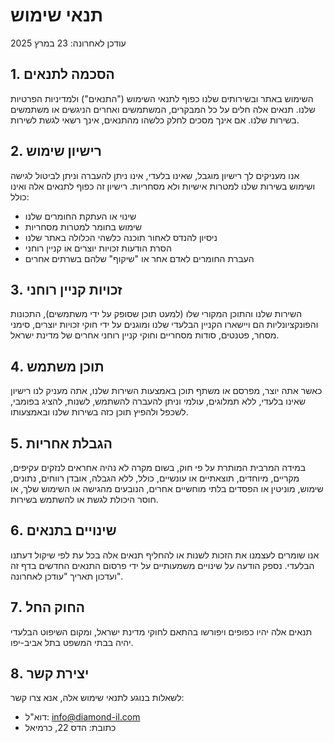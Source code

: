 # תנאי שימוש

עודכן לאחרונה: 23 במרץ 2025

## 1. הסכמה לתנאים

השימוש באתר ובשירותים שלנו כפוף לתנאי השימוש ("התנאים") ולמדיניות הפרטיות שלנו. תנאים אלה חלים על כל המבקרים, המשתמשים ואחרים הניגשים או משתמשים בשירות שלנו. אם אינך מסכים לחלק כלשהו מהתנאים, אינך רשאי לגשת לשירות.

## 2. רישיון שימוש

אנו מעניקים לך רישיון מוגבל, שאינו בלעדי, אינו ניתן להעברה וניתן לביטול לגישה ושימוש בשירות שלנו למטרות אישיות ולא מסחריות. רישיון זה כפוף לתנאים אלה ואינו כולל:

- שינוי או העתקת החומרים שלנו
- שימוש בחומר למטרות מסחריות
- ניסיון להנדס לאחור תוכנה כלשהי הכלולה באתר שלנו
- הסרת הודעות זכויות יוצרים או קניין רוחני
- העברת החומרים לאדם אחר או "שיקוף" שלהם בשרתים אחרים

## 3. זכויות קניין רוחני

השירות שלנו והתוכן המקורי שלו (למעט תוכן שסופק על ידי משתמשים), התכונות והפונקציונליות הם ויישארו הקניין הבלעדי שלנו ומוגנים על ידי חוקי זכויות יוצרים, סימני מסחר, פטנטים, סודות מסחריים וחוקי קניין רוחני אחרים של מדינת ישראל.

## 4. תוכן משתמש

כאשר אתה יוצר, מפרסם או משתף תוכן באמצעות השירות שלנו, אתה מעניק לנו רישיון שאינו בלעדי, ללא תמלוגים, עולמי וניתן להעברה להשתמש, לשנות, להציג בפומבי, לשכפל ולהפיץ תוכן כזה בשירות שלנו ובאמצעותו.

## 5. הגבלת אחריות

במידה המרבית המותרת על פי חוק, בשום מקרה לא נהיה אחראים לנזקים עקיפים, מקריים, מיוחדים, תוצאתיים או עונשיים, כולל, ללא הגבלה, אובדן רווחים, נתונים, שימוש, מוניטין או הפסדים בלתי מוחשיים אחרים, הנובעים מהגישה או השימוש שלך, או חוסר היכולת לגשת או להשתמש בשירות.

## 6. שינויים בתנאים

אנו שומרים לעצמנו את הזכות לשנות או להחליף תנאים אלה בכל עת לפי שיקול דעתנו הבלעדי. נספק הודעה על שינויים משמעותיים על ידי פרסום התנאים החדשים בדף זה ועדכון תאריך "עודכן לאחרונה".

## 7. החוק החל

תנאים אלה יהיו כפופים ויפורשו בהתאם לחוקי מדינת ישראל, ומקום השיפוט הבלעדי יהיה בבתי המשפט בתל אביב-יפו.

## 8. יצירת קשר

לשאלות בנוגע לתנאי שימוש אלה, אנא צרו קשר:

- דוא"ל: info@diamond-il.com
- כתובת: הדס 22, כרמיאל
